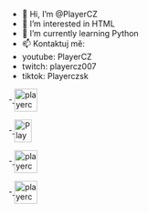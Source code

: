 - 👋 Hi, I’m @PlayerCZ
- 👀 I’m interested in HTML
- 🌱 I’m currently learning Python
- 📫 Kontaktuj mě:
-   youtube: PlayerCZ 
-   twitch: playercz007 
-   tiktok: Playerczsk 

-<a href="https://www.instagram.com/playercz_/" target="blank">
  <img align="center" src="https://popcornfilm.tk/podweb/instagram.png" alt="playercz_" height="40" width="40" />
</a>

-<a href="https://www.youtube.com/channel/UCiRikk7Yrnb1Uj3rt_N7hpw" target="blank">
  <img align="center" src="https://popcornfilm.tk/podweb/youtube.png" alt="PlayerCZ" height="40" width="30" />
</a>

-<a href="https://www.twitch.tv/playercz007" target="blank">
  <img align="center" src="https://popcornfilm.tk/podweb/twitch.png" alt="playercz007" height="40" width="40" />
</a>

-<a href="https://www.tiktok.com/@playerczsk" target="blank">
  <img align="center" src="https://popcornfilm.tk/podweb/tiktok.png" alt="playerczsk" height="40" width="40" />
</a>
